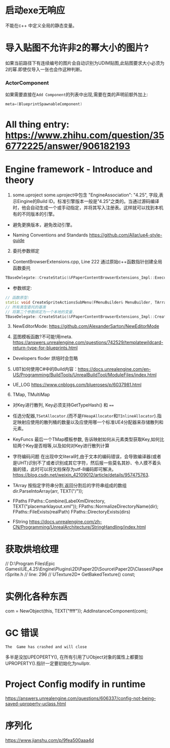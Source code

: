 # 启动exe无响应
不能在c++ 中定义全局的静态变量。

# 导入贴图不允许非2的幂大小的图片?
如果当前路径下有连续编号的图片会自动识别为UDIM贴图,此贴图要求大小必须为2的幂.即使仅导入一张也会作这种判断。

### ActorComponent
如果需要直接在`Add Component`的列表中出现,需要在类的声明前额外加上:
```c++
meta=(BlueprintSpawnableComponent)
```
# All thing entry: https://www.zhihu.com/question/356772225/answer/906182193
# Engine framework - Introduce and theory
1. some.uproject
some.uproject中包含
"EngineAssociation": "4.25",
字段,表示Eingine的Build ID。标准引擎版本一般是"4.25"之类的。当通过源码编译时，他会自动生成一个或手动指定，并将其写入注册表。这样就可以找到本机有的不同版本的引擎。

- 避免更换版本，避免改动引擎。

- Naming Conventions and Standards
https://github.com/Allar/ue4-style-guide

2. 委托参数绑定
- ContentBrowserExtensions.cpp, Line 222
通过原始c++函数指针创建全局函数委托
```c++
TBaseDelegate::CreateStatic(&FPaperContentBrowserExtensions_Impl::ExecuteSelectedContentFunctor, StaticCastSharedPtr<FContentBrowserSelectedAssetExtensionBase>(SpriteCreatorFunctor));
```
- 参数绑定:
```c++
// 函数原型:
static void CreateSpriteActionsSubMenu(FMenuBuilder& MenuBuilder, TArray<FAssetData> SelectedAssets);
// 所有类型委托的基类
// 将第二个参数绑定为一个本地的变量.
TBaseDelegate::CreateStatic(&FPaperContentBrowserExtensions_Impl::CreateSpriteActionsSubMenu, SelectedAssets));
```
3. NewEditorMode: https://github.com/AlexanderSarton/NewEditorMode

4. 蓝图模板函数?不可能!用meta. https://answers.unrealengine.com/questions/742529/templatewildcard-return-type-for-blueprints.html
- Developers floder 
烘培时会忽略

5. UBT如何使用C#中的Build内容：https://docs.unrealengine.com/en-US/Programming/BuildTools/UnrealBuildTool/ModuleFiles/index.html
- UE_LOG
https://www.cnblogs.com/blueroses/p/6037981.html

6. TMap, TMultiMap
- 对Key进行散列, Key必须支持GetTypeHash() 和 `==`
- 任选分配器,`TSetAllocator`.(而不是`FHeapAllocator`和`TInlineAllocator`).指定映射应使用的散列桶的数量以及应使用哪一个标准UE4分配器来存储散列和元素。
- KeyFuncs 最后一个TMap模板参数, 告诉映射如何从元素类型获取Key,如何比较两个Key是否相等,以及如何对Key进行散列计算


- 字符编码问题
在出现中文literal时,由于文本的编码错误，会导致编译器(或者是UHT)识别不了或者识别成其它字符，然后报一些莫名其妙、令人摸不着头脑的错，此时可以将文档保存为utf-8编码即可解决。
https://blog.csdn.net/weixin_42109012/article/details/957475763. 

- TArray
按指定字符串分割,返回分割后的字符串组成的数组
dir.ParseIntoArray(arr, TEXT("/")); 

- FPaths
FPaths::Combine(LabelXmlDirectory, TEXT("placemarklayout.xml"));
FPaths::NormalizeDirectoryName(dir);
FPaths::FileExists(realPath)
FPaths::DirectoryExists(dirs)

- FString
https://docs.unrealengine.com/zh-CN/Programming/UnrealArchitecture/StringHandling/index.html

# 获取烘培纹理
// D:\Program Files\Epic Games\UE_4.25\Engine\Plugins\2D\Paper2D\Source\Paper2D\Classes\PaperSprite.h
// line: 296
//	UTexture2D* GetBakedTexture() const;

# 实例化各种东西

com = NewObject<UStaticMeshComponent>(this, TEXT("ffff"));
	AddInstanceComponent(com);

# GC 错误
```
The  Game has crashed and will close
```
多半是没加UPEOPERTY(), 在所有引用了UObject对象的属性上都要加UPROPERTY().指针一定要初始化为nullptr.

# Project Config modify in runtime
 https://answers.unrealengine.com/questions/606337/config-not-being-saved-uproperty-uclass.html
 
# 序列化
https://www.jianshu.com/p/9fea500aaa4d